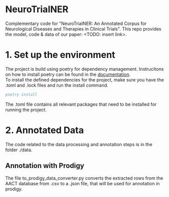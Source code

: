 # NeuroTrialNER
Complementary code for "NeuroTrialNER: An Annotated Corpus for Neurological Diseases and Therapies in Clinical Trials".
This repo provides the model, code & data of our paper: <TODO: insert link>.

# 1. Set up the environment
The project is build using poetry for dependency management. Instrucitons on how to install poetry can be found in the [documentation](https://python-poetry.org/docs/).  
To install the defined dependencies for the project, make sure you have the .toml and .lock files and run the install command.
```bib
poetry install
```
The .toml file contains all relevant packages that need to be installed for running the project.

# 2. Annotated Data
The code related to the data processing and annotation steps is in the folder ./data.
## Annotation with Prodigy
The file to_prodigy_data_converter.py converts the extracted rows from the AACT database from .csv to a .json file, that will be used for annotation in prodigy.


